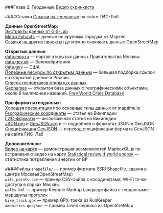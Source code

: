 ###Глава 2. Геоданные
[Видео скринкаста](http://vimeo.com/)  

####Ссылки
[Ссылки на геоданные](http://gis-lab.info/qa/data.html) на сайте ГИС-Лаб  

**Данные OpenStreetMap:**  
[Экстракты данных от GIS-Lab](http://beryllium.gis-lab.info/project/osmshp/)  
[Metro Extracts](http://mapzen.com/metro-extracts) — данные по крупным городам от Mapzen  
[Ссылки на другие проекты](http://wiki.openstreetmap.org/wiki/Planet.osm#Country_and_area_extracts) где можно скачивать данные OpenStreetMap 

**Открытые данные:**  
[data.mos.ru](http://data.mos.ru) — портал открытых данных Правительства Москвы  
[data.gov.uk](http://data.gov.uk) — Великобритания  
[data.gov](http://data.gov) — США  
[Полезные ресурсы по открытым данным](http://habrahabr.ru/company/infoculture/blog/201892/) — большая подборка ссылок на открытые данные в России  
[Список госпорталов открытых данных](http://iradche.livejournal.com/39959.html)  
[Geonames](http://www.geonames.org) — открытая база данных с географическими объектами, около 8 миллионов названий. 
[Free World Cities Database](https://www.maxmind.com/en/worldcities)


**Про форматы геоданных:**  
[Хорошая презентация](http://maptime.io/geodata/#0) про основные типы данных от maptime.io  
[Географические координаты](https://ru.wikipedia.org/wiki/Географические_координаты) — статья на Википедии  
[ГИС-форматы](http://en.wikipedia.org/wiki/GIS_file_formats) — англоязычная статья на Википедии  
[JSON.org](http://json.org) и [GeoJSON.org](http://geojson.org) и  — подробнее о форматах JSON и GeoJSON  
[Спецификация GeoJSON](http://gis-lab.info/docs/geojson_ru.html) — перевод спецификации формата GeoJSON на сайте ГИС-Лаб  

**Дополнительно:**  
[Видео на карте](https://www.mapbox.com/mapbox-gl-js/example/video-on-a-map/) — демонстрация возможностей MapboxGL.js по встраиванию видео на карту
[Statistical review if world energy](http://www.bp.com/en/global/corporate/about-bp/energy-economics/statistical-review-of-world-energy.html) — статистика потребления энергии от BP  

####Файлы
`shapefile/` — пример формата ESRI Shapefile, здания в центре Москвы(OpenStreetMap)  
`wifi_points.csv` — пример CSV-файла с координатами, Wi-Fi точки доступа в парках Москвы  
`walks.kml` — пример Keyhole Markup Language файла с геоданными: маршруты прогулок  
`bike_track.gpx` — пример GPX-трека из RunKeeper  
`amenities.geojson` — пример точек сервиса из OpenStretMap
